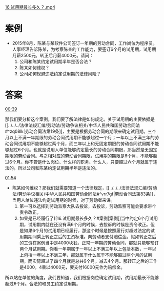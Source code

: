 [16.试用期最长多久？.mp4](file:///E:%5C法律实务%5CA314【游本春】【20小时200讲】劳动纠纷维权指南及企业风控管控宝典（200讲劳动合同签订法律风险防范与合规管理）%5C16.试用期最长多久？.mp4)
# 案例
- 2015年8月，陈某与某软件公司签订一年期的劳动合同，工作岗位为程序员。人事经理告诉陈某，为考察陈某的工作能力，要签订6个月的试用期，试用期月薪2500元，转正后月薪4000元。请问：
	1. 公司和陈某约定试用期半年是否合法？
	2. 陈某如何维权？
	3. 公司如何规避违法约定试用期的法律风险？
# 答案
[00:39](file:///E:%5C法律实务%5CA314【游本春】【20小时200讲】劳动纠纷维权指南及企业风控管控宝典（200讲劳动合同签订法律风险防范与合规管理）%5C16.试用期最长多久？.mp4#t=00:39)

那我们要分析这个案例，我们要了解法律是如何规定。关于试用期的主要依据是[[../../../法律法规汇编/劳动法/劳动争议相关/中华人民共和国劳动合同法#^zq08lk|劳动合同法第19条]]，主要是根据劳动合同的期限来确定试用期。三个月以上不满一年期限的劳动合同试用期不能够超过一个月；一年以上不满三年的劳动合同试用期不能够超过两个月，而三年以上和无固定期限的劳动合同试用期不能够超过6个月。也就是说用人单位能够约定最长的劳动合同期限，那当然是无固定期限的劳动合同。与之相对应的劳动合同期限，试用期的期限是6个月，不能够超过6个月。你不管是什么岗位、什么样的职务、什么人，只要超过六个月就属于违法的。所以公司和陈某约定试用期半年是违法的。

[01:54](file:///E:/%5C%E6%B3%95%E5%BE%8B%E5%AE%9E%E5%8A%A1%5CA314%E3%80%90%E6%B8%B8%E6%9C%AC%E6%98%A5%E3%80%91%E3%80%9020%E5%B0%8F%E6%97%B6200%E8%AE%B2%E3%80%91%E5%8A%B3%E5%8A%A8%E7%BA%A0%E7%BA%B7%E7%BB%B4%E6%9D%83%E6%8C%87%E5%8D%97%E5%8F%8A%E4%BC%81%E4%B8%9A%E9%A3%8E%E6%8E%A7%E7%AE%A1%E6%8E%A7%E5%AE%9D%E5%85%B8%EF%BC%88200%E8%AE%B2%E5%8A%B3%E5%8A%A8%E5%90%88%E5%90%8C%E7%AD%BE%E8%AE%A2%E6%B3%95%E5%BE%8B%E9%A3%8E%E9%99%A9%E9%98%B2%E8%8C%83%E4%B8%8E%E5%90%88%E8%A7%84%E7%AE%A1%E7%90%86%EF%BC%89%5C16.%E8%AF%95%E7%94%A8%E6%9C%9F%E6%9C%80%E9%95%BF%E5%A4%9A%E4%B9%85%EF%BC%9F.mp4#t=114.621045)

- 陈某如何维权？那我们就需要知道一个法律规定，[[../../../法律法规汇编/劳动法/劳动争议相关/中华人民共和国劳动合同法#^vrr7gf|劳动合同法第83条]]，当用人单位违法约定试用期的时候，对于劳动者来讲。
	1. 第一可以选择到劳动监察大队去投诉，去投诉，劳动监察可能会要求带个责令改正。
	2. 如果是已经履行了[[16.试用期最长多久？#案例|案例]]当中约定6个月试用期，试用期内就在还没有满6个月的时候，去投诉的时候是责令改正。但是如果6个月的试用期已经履行，那这个时候是按照履行对超过法定的试用期期间乘上转正之后的工资标准，向劳动者支付赔偿金。假如转正之后的工资在案例当中是4000块钱，正常一年期的劳动合同，那就只能够预订两个月试用期。你看一年期属于一年以上不满三年以上包括本数，一年以上包括一年以上不满三年，那就属于什么属于不能够超过两个月的试用期。而实际超过了四个月就是总共6个月，减去4个月。那转正之后的工作是4000，4乘以4000元，要支付16000元作为赔偿金。

所以站在单位的角度，我们要知道，我们根据岗位确定试用期，试用期最长不能够超过6个月。合法的和员工约定试用期。